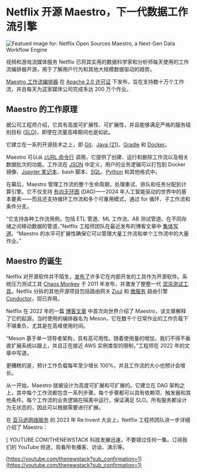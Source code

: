 # Netflix 开源 Maestro，下一代数据工作流引擎

![Featued image for: Netflix Open Sources Maestro, a Next-Gen Data Workflow Engine](https://cdn.thenewstack.io/media/2023/10/0439525e-netflix-1024x601.png)

视频和游戏流媒体服务 Netflix 已将其实用的数据科学家和分析师每天使用的工作流编排器开源，用于了解用户行为和其他大规模数据驱动的趋势。

[Maestro 工作流编排器](https://github.com/Netflix/maestro) 在 [Apache 2.0 许可证](https://thenewstack.io/a-guide-to-leveraging-open-source-licensing/) 下发布，旨在支持数十万个工作流，并且每天为这家媒体公司完成多达 200 万个作业。

## Maestro 的工作原理

据公司工程师介绍，它具有高度可扩展性、可扩展性，并且能够满足严格的服务级别目标 ([SLO](https://thenewstack.io/usenix-the-3-measures-of-successful-site-reliability-engineering/))，即使在流量高峰期间也是如此。

它建立在一系列开源技术之上，即 [Git](https://thenewstack.io/git-for-managing-small-projects/)、[Java (21)](https://thenewstack.io/java-21-is-nigh-whither-javaone/)、[Gradle](https://thenewstack.io/ai-improves-developer-workflow-says-gradle-dev-evangelist/) 和 [Docker](https://www.docker.com/?utm_content=inline+mention)。

Maestro 可以从 [cURL 命令行](https://thenewstack.io/you-too-could-have-made-curl-daniel-stenberg-at-fosdem/) 调用，它提供了创建、运行和删除工作流以及相关数据批次的功能。工作流在 [JSON](https://thenewstack.io/an-introduction-to-json/) 中定义，用户的业务逻辑可以打包到 Docker 镜像、[Jupyter 笔记本](https://thenewstack.io/introduction-to-jupyter-notebooks-for-developers/)、bash 脚本、[SQL](https://thenewstack.io/using-window-functions-in-sql/)、[Python](https://thenewstack.io/what-is-python/) 和其他格式中。

在幕后，Maestro 管理工作流的整个生命周期，处理重试、排队和任务分配到计算引擎。它不仅支持 [有向无环图](https://thenewstack.io/airflow-a-workflow-orchestrator-for-big-data/) (DAG)——2024 年人工智能驱动的世界中的基本要素——而且还支持循环工作流和多个可重用模式，通过 for 循环、子工作流和条件分支。

“它支持各种工作流用例，包括 ETL 管道、ML 工作流、AB 测试管道、在不同存储之间移动数据的管道，”Netflix 工程师团队在最近发布的博客文章中 [集体写道](https://netflixtechblog.com/orchestrating-data-ml-workflows-at-scale-with-netflix-maestro-aaa2b41b800c)。“Maestro 的水平可扩展性确保它可以管理大量工作流和单个工作流中的大量作业。”

## Maestro 的诞生

Netflix 对开源软件并不陌生，[发布了](https://netflix.github.io/)许多它在内部开发的工具作为开源软件。系统压力测试工具 [Chaos Monkey](https://github.com/Netflix/chaosmonkey) 于 2011 年发布，并激发了整整一代 [混沌测试工具](https://thenewstack.io/gremlin-applies-chaos-testing-to-serverless/)。Netflix 分拆的其他开源项目包括路由网关 [Zuul](https://github.com/Netflix/zuul) 和 [微服务](https://thenewstack.io/microservices/) 路由引擎 [Conductor](https://github.com/Netflix/conductor)，现已弃用。

Netflix 在 2022 年的一篇 [博客文章](https://netflixtechblog.com/orchestrating-data-ml-workflows-at-scale-with-netflix-maestro-aaa2b41b800c) 中首次向世界介绍了 Maestro，该文章解释了它的起源。当时使用的编排器名为 Meson，它在数千个日常作业的工作负载下不堪重负，尤其是在高峰使用时间。

“Meson 基于单一领导者架构，具有高可用性。随着使用量的增加，我们不得不垂直扩展系统以跟上，并且正在接近 AWS 实例类型的限制，”工程师在 2022 年的文章中写道。

更糟糕的是，预计工作负载每年至少增长 100%，并且工作流的大小也预计会增长。

从一开始，Maestro 就被设计为高度可扩展和可扩展的。它建立在 DAG 架构之上，其中每个工作流都包含一系列步骤。每个步骤都可以具有依赖项、触发器和其他条件。每个工作流的业务逻辑在隔离中运行，保证满足 SLO。所有服务都设计为无状态的，因此可以根据需要进行扩展。

在 [亚马逊网络服务](https://aws.amazon.com/?utm_content=inline+mention) 的 2023 年 Re:Invent 大会上，Netflix 工程师团队进一步详细介绍了 Maestro：

[
YOUTUBE.COM/THENEWSTACK
科技发展迅速，不要错过任何一集。订阅我们的 YouTube 频道，观看所有播客、访谈、演示等。

[https://youtube.com/thenewstack?sub_confirmation=1](https://youtube.com/thenewstack?sub_confirmation=1)